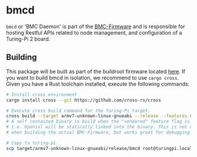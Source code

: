 # bmcd

`bmcd` or 'BMC Daemon' is part of the
[BMC-Firmware](https://www.github.com/turing-machines/BMC-Firmware) and is
responsible for hosting Restful APIs related to node management, and
configuration of a Turing-Pi 2 board.

## Building

This package will be built as part of the buildroot firmware located
[here](https://www.github.com/turing-machines/BMC-Firmware). If you want to
build bmcd in isolation, we recommend to use `cargo cross`. Given you have a
Rust toolchain installed, execute the following commands:

```bash
# Install cross environment
cargo install cross --git https://github.com/cross-rs/cross

# Execute cross build command for the Turing-Pi target.
cross build --target armv7-unknown-linux-gnueabi --release --features vendored
# A self contained binary is build when the "vendored" feature flag is defined.
# i.e. Openssl will be statically linked into the binary. This is not desirable
# when building the actual BMC-Firmware, but works great for debugging scenario's.

# Copy to turing-pi.
scp target/armv7-unknown-linux-gnueabi/release/bmcd root@turingpi.local:/usr/bin/
```

